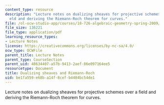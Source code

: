 ```yaml
---
content_type: resource
description: "Lecture notes on dualizing sheaves for projective schemes over a \uFB01\
  eld and deriving the Riemann-Roch theorem for curves."
file: /ol-ocw-studio-app/courses/18-726-algebraic-geometry-spring-2009/be1fa559e68ba14f8cefb4484bc54de1_MIT18_726s09_lec24_dualizing.pdf
file_size: 136221
file_type: application/pdf
learning_resource_types:
- Lecture Notes
license: https://creativecommons.org/licenses/by-nc-sa/4.0/
ocw_type: OCWFile
parent_title: Lecture Notes
parent_type: CourseSection
parent_uid: 48634407-a57b-9413-2aef-86e097164ee5
resourcetype: Document
title: Dualizing sheaves and Riemann-Roch
uid: be1fa559-e68b-a14f-8cef-b4484bc54de1
---
```

Lecture notes on dualizing sheaves for projective schemes over a ﬁeld and deriving the Riemann-Roch theorem for curves.